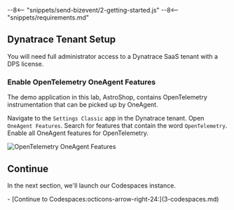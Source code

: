 --8<-- "snippets/send-bizevent/2-getting-started.js"
--8<-- "snippets/requirements.md"

## Dynatrace Tenant Setup

You will need full administrator access to a Dynatrace SaaS tenant with a DPS license.

### Enable OpenTelemetry OneAgent Features

The demo application in this lab, AstroShop, contains OpenTelemetry instrumentation that can be picked up by OneAgent.

Navigate to the `Settings Classic` app in the Dynatrace tenant.  Open `OneAgent Features`.  Search for features that contain the word `OpenTelemetry`.  Enable all OneAgent features for OpenTelemetry.

![OpenTelemetry OneAgent Features](../img/getting-started_dynatrace_oneagent_features_opentelemetry.png)

## Continue

In the next section, we'll launch our Codespaces instance.

<div class="grid cards" markdown>
- [Continue to Codespaces:octicons-arrow-right-24:](3-codespaces.md)
</div>
